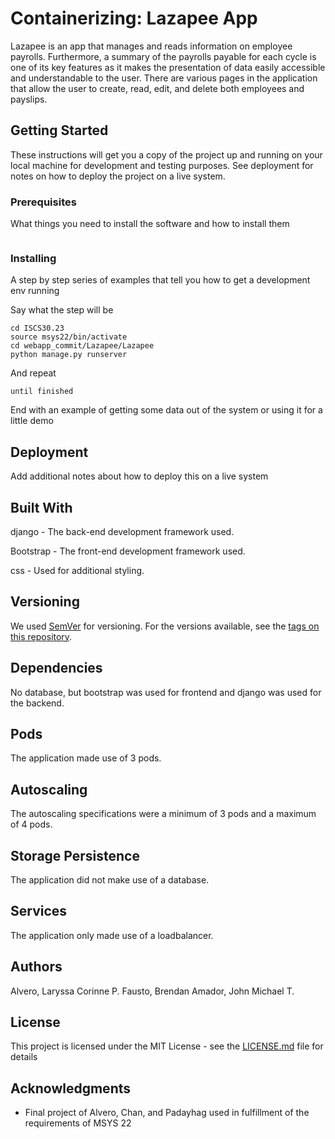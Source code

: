 # Containerizing: Lazapee App

Lazapee is an app that manages and reads information on employee payrolls. Furthermore, a summary of the payrolls payable for each cycle is one of its key features as it makes the presentation of data easily accessible and understandable to the user. There are various pages in the application that allow the user to create, read, edit, and delete both employees and payslips. 

## Getting Started

These instructions will get you a copy of the project up and running on your local machine for development and testing purposes. See deployment for notes on how to deploy the project on a live system.

### Prerequisites

What things you need to install the software and how to install them

```
```

### Installing

A step by step series of examples that tell you how to get a development env running

Say what the step will be

```
cd ISCS30.23
source msys22/bin/activate
cd webapp_commit/Lazapee/Lazapee
python manage.py runserver
```

And repeat

```
until finished
```

End with an example of getting some data out of the system or using it for a little demo

## Deployment

Add additional notes about how to deploy this on a live system

## Built With

django - The back-end development framework used.

Bootstrap - The front-end development framework used.

css - Used for additional styling.
  
## Versioning
We used [SemVer](http://semver.org/) for versioning. For the versions available, see the [tags on this repository](https://github.com/your/project/tags).

## Dependencies
No database, but bootstrap was used for frontend and django was used for the backend.

## Pods
The application made use of 3 pods.

## Autoscaling
The autoscaling specifications were a minimum of 3 pods and a maximum of 4 pods.

## Storage Persistence
The application did not make use of a database.

## Services
The application only made use of a loadbalancer. 

## Authors
Alvero, Laryssa Corinne P.
Fausto, Brendan
Amador, John Michael T.


## License

This project is licensed under the MIT License - see the [LICENSE.md](LICENSE.md) file for details

## Acknowledgments

* Final project of Alvero, Chan, and Padayhag used in fulfillment of the requirements of MSYS 22

